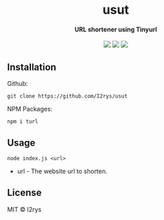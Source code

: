 <h1 align="center">usut</h1>
<h4 align="center">URL shortener using Tinyurl</h4>
<p align="center">
	<a href="https://github.com/I2rys/usut/blob/main/LICENSE"><img src="https://img.shields.io/github/license/I2rys/usut?style=flat-square"></img></a>
	<a href="https://github.com/I2rys/usut/issues"><img src="https://img.shields.io/github/issues/I2rys/usut.svg"></img></a>
	<a href="https://nodejs.org/"><img src="https://img.shields.io/badge/-Nodejs-green?style=flat-square&logo=Node.js"></img></a>
</p>


## Installation
Github:

    git clone https://github.com/I2rys/usut
    
NPM Packages:
```
npm i turl
```

## Usage
```
node index.js <url>
```

+ url - The website url to shorten.

## License
MIT © I2rys
